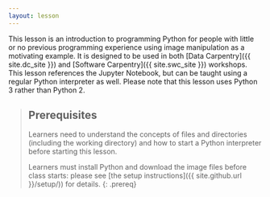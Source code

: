 ```yaml
---
layout: lesson
---
```

This lesson is an introduction to programming Python
for people with little or no previous programming experience
using image manipulation as a motivating example.
It is designed to be used in both [Data Carpentry]({{ site.dc_site }})
and [Software Carpentry]({{ site.swc_site }}) workshops.
This lesson references the Jupyter Notebook,
but can be taught using a regular Python interpreter as well.
Please note that this lesson uses Python 3 rather than Python 2.

> ## Prerequisites
>
> Learners need to understand the concepts of files and directories
> (including the working directory)
> and how to start a Python interpreter
> before starting this lesson.
>
> Learners must install Python and download the image files before class starts:
> please see [the setup instructions]({{ site.github.url }}/setup/)) for details.
{: .prereq}
